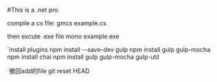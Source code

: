 #This is a .net pro

compile a cs file:
gmcs example.cs

then excute .exe file
mono example.exe


`install plugins
    npm install --save-dev gulp
    npm install gulp gulp-mocha
    npm install chai
    npm install gulp gulp-mocha gulp-util


`撤回add的file
    git reset HEAD <file>
